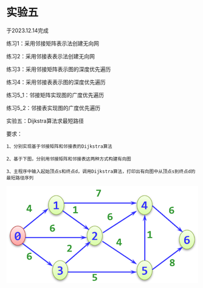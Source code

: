 # 实验五 #

于2023.12.14完成

练习1：采用邻接矩阵表示法创建无向网

练习2：采用邻接表表示法创建无向网

练习3：采用邻接矩阵表示图的深度优先遍历

练习4：采用邻接表表示图的深度优先遍历

练习5_1：邻接矩阵实现图的广度优先遍历

练习5_2：邻接表实现图的广度优先遍历

实验五：Dijkstra算法求最短路径

要求：

    1、分别实现基于邻接矩阵和邻接表的Dijkstra算法

    2、基于下图，分别用邻接矩阵和邻接表这两种方式构建有向图

    3、主程序中输入起始顶点s和终点d，调用Dijkstra算法，打印出有向图中从顶点s到终点d的最短路径序列
![Alt text](Dijkstra_graph.png)